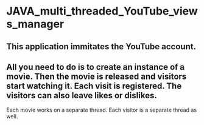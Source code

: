 # JAVA_multi_threaded_YouTube_views_manager

This application immitates the YouTube account.
---
All you need to do is to create an instance of a movie.
Then the movie is released and visitors start watching it. Each visit is registered. The visitors can also leave likes or dislikes.
---
Each movie works on a separate thread. Each visitor is a separate thread as well.
